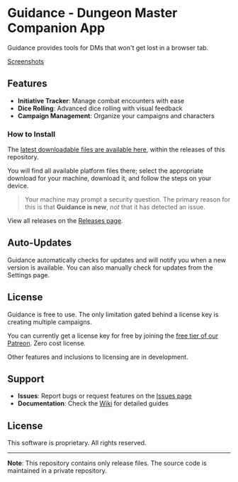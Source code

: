 # Guidance - Dungeon Master Companion App

Guidance provides tools for DMs that won't get lost in a browser tab.

[Screenshots](https://imgur.com/a/6pxei2L)

## Features

- **Initiative Tracker**: Manage combat encounters with ease
- **Dice Rolling**: Advanced dice rolling with visual feedback
- **Campaign Management**: Organize your campaigns and characters

### How to Install

The [latest downloadable files are available here](https://github.com/wpmonty/guidance/releases/latest), within the releases of this repository.

You will find all available platform files there; select the appropriate download for your machine, download it, and follow the steps on your device.

> Your machine may prompt a security question.
> The primary reason for this is that **Guidance is new**, *not* that it has detected an issue.

View all releases on the [Releases page](https://github.com/wpmonty/guidance/releases).

## Auto-Updates

Guidance automatically checks for updates and will notify you when a new version is available. You can also manually check for updates from the Settings page.

## License

Guidance is free to use. The only limitation gated behind a license key is creating multiple campaigns.

You can currently get a license key for free by joining the [free tier of our Patreon](https://www.patreon.com/posts/136177347). Zero cost license.

Other features and inclusions to licensing are in development.


## Support

- **Issues**: Report bugs or request features on the [Issues page](https://github.com/wpmonty/guidance/issues)
- **Documentation**: Check the [Wiki](https://github.com/wpmonty/guidance/wiki) for detailed guides

## License

This software is proprietary. All rights reserved.

---

**Note**: This repository contains only release files. The source code is maintained in a private repository.


